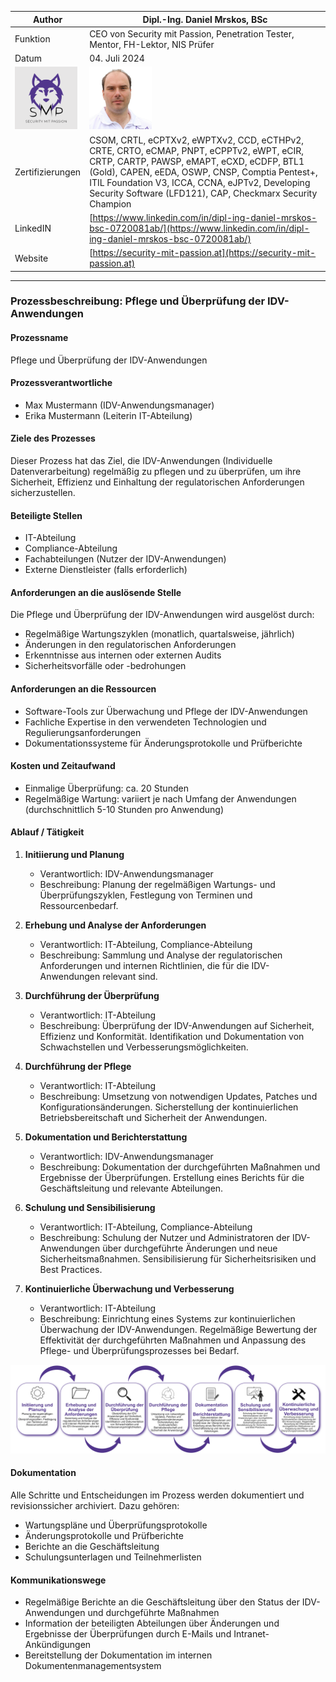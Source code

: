 | Author | Dipl.-Ing. Daniel Mrskos, BSc |  
|--------|---------------------------------------------------------------|   
| Funktion | CEO von Security mit Passion, Penetration Tester, Mentor, FH-Lektor, NIS Prüfer |                               
| Datum  | 04. Juli 2024                                                 |
| <img src="SMP_LOGO.png" alt="Firmenlogo" width="100"/>    | <img src="daniel.jpeg" alt="Author" width="100"/>                         |                                              |
| Zertifizierungen  | CSOM, CRTL, eCPTXv2, eWPTXv2, CCD, eCTHPv2, CRTE, CRTO, eCMAP, PNPT, eCPPTv2, eWPT, eCIR, CRTP, CARTP, PAWSP, eMAPT, eCXD, eCDFP, BTL1 (Gold), CAPEN, eEDA, OSWP, CNSP, Comptia Pentest+, ITIL Foundation V3, ICCA, CCNA, eJPTv2, Developing Security Software (LFD121), CAP, Checkmarx Security Champion                                         |
| LinkedIN  | [https://www.linkedin.com/in/dipl-ing-daniel-mrskos-bsc-0720081ab/](https://www.linkedin.com/in/dipl-ing-daniel-mrskos-bsc-0720081ab/)  
| Website  | [https://security-mit-passion.at](https://security-mit-passion.at)  

---

### Prozessbeschreibung: Pflege und Überprüfung der IDV-Anwendungen

#### Prozessname
Pflege und Überprüfung der IDV-Anwendungen

#### Prozessverantwortliche
- Max Mustermann (IDV-Anwendungsmanager)
- Erika Mustermann (Leiterin IT-Abteilung)

#### Ziele des Prozesses
Dieser Prozess hat das Ziel, die IDV-Anwendungen (Individuelle Datenverarbeitung) regelmäßig zu pflegen und zu überprüfen, um ihre Sicherheit, Effizienz und Einhaltung der regulatorischen Anforderungen sicherzustellen.

#### Beteiligte Stellen
- IT-Abteilung
- Compliance-Abteilung
- Fachabteilungen (Nutzer der IDV-Anwendungen)
- Externe Dienstleister (falls erforderlich)

#### Anforderungen an die auslösende Stelle
Die Pflege und Überprüfung der IDV-Anwendungen wird ausgelöst durch:
- Regelmäßige Wartungszyklen (monatlich, quartalsweise, jährlich)
- Änderungen in den regulatorischen Anforderungen
- Erkenntnisse aus internen oder externen Audits
- Sicherheitsvorfälle oder -bedrohungen

#### Anforderungen an die Ressourcen
- Software-Tools zur Überwachung und Pflege der IDV-Anwendungen
- Fachliche Expertise in den verwendeten Technologien und Regulierungsanforderungen
- Dokumentationssysteme für Änderungsprotokolle und Prüfberichte

#### Kosten und Zeitaufwand
- Einmalige Überprüfung: ca. 20 Stunden
- Regelmäßige Wartung: variiert je nach Umfang der Anwendungen (durchschnittlich 5-10 Stunden pro Anwendung)

#### Ablauf / Tätigkeit

1. **Initiierung und Planung**
   - Verantwortlich: IDV-Anwendungsmanager
   - Beschreibung: Planung der regelmäßigen Wartungs- und Überprüfungszyklen, Festlegung von Terminen und Ressourcenbedarf.

2. **Erhebung und Analyse der Anforderungen**
   - Verantwortlich: IT-Abteilung, Compliance-Abteilung
   - Beschreibung: Sammlung und Analyse der regulatorischen Anforderungen und internen Richtlinien, die für die IDV-Anwendungen relevant sind.

3. **Durchführung der Überprüfung**
   - Verantwortlich: IT-Abteilung
   - Beschreibung: Überprüfung der IDV-Anwendungen auf Sicherheit, Effizienz und Konformität. Identifikation und Dokumentation von Schwachstellen und Verbesserungsmöglichkeiten.

4. **Durchführung der Pflege**
   - Verantwortlich: IT-Abteilung
   - Beschreibung: Umsetzung von notwendigen Updates, Patches und Konfigurationsänderungen. Sicherstellung der kontinuierlichen Betriebsbereitschaft und Sicherheit der Anwendungen.

5. **Dokumentation und Berichterstattung**
   - Verantwortlich: IDV-Anwendungsmanager
   - Beschreibung: Dokumentation der durchgeführten Maßnahmen und Ergebnisse der Überprüfungen. Erstellung eines Berichts für die Geschäftsleitung und relevante Abteilungen.

6. **Schulung und Sensibilisierung**
   - Verantwortlich: IT-Abteilung, Compliance-Abteilung
   - Beschreibung: Schulung der Nutzer und Administratoren der IDV-Anwendungen über durchgeführte Änderungen und neue Sicherheitsmaßnahmen. Sensibilisierung für Sicherheitsrisiken und Best Practices.

7. **Kontinuierliche Überwachung und Verbesserung**
   - Verantwortlich: IT-Abteilung
   - Beschreibung: Einrichtung eines Systems zur kontinuierlichen Überwachung der IDV-Anwendungen. Regelmäßige Bewertung der Effektivität der durchgeführten Maßnahmen und Anpassung des Pflege- und Überprüfungsprozesses bei Bedarf.

<img src="05_prozessgrafik.png" alt="Prozessgrafik" width="800"/> 

#### Dokumentation
Alle Schritte und Entscheidungen im Prozess werden dokumentiert und revisionssicher archiviert. Dazu gehören:
- Wartungspläne und Überprüfungsprotokolle
- Änderungsprotokolle und Prüfberichte
- Berichte an die Geschäftsleitung
- Schulungsunterlagen und Teilnehmerlisten

#### Kommunikationswege
- Regelmäßige Berichte an die Geschäftsleitung über den Status der IDV-Anwendungen und durchgeführte Maßnahmen
- Information der beteiligten Abteilungen über Änderungen und Ergebnisse der Überprüfungen durch E-Mails und Intranet-Ankündigungen
- Bereitstellung der Dokumentation im internen Dokumentenmanagementsystem
